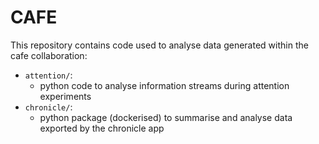 # CAFE

This repository contains code used to analyse data generated within the cafe collaboration:

- `attention/`:
  - python code to analyse information streams during attention experiments
- `chronicle/`:
  - python package (dockerised) to summarise and analyse data exported by the chronicle app
